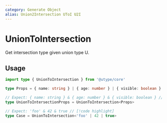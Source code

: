 ```yaml
---
category: Generate Object
alias: Union2Intersection UToI U2I
---
```


# UnionToIntersection

<TypeInfo category="Generate Object" :alias="['Union2Intersection', 'UToI', 'U2I']" />

Get intersection type given union type U.

## Usage

```ts twoslash
import type { UnionToIntersection } from '@utype/core'

type Props = { name: string } | { age: number } | { visible: boolean }

// Expect: { name: string } & { age: number } & { visible: boolean } // [!code highlight]
type UnionToIntersectionProps = UnionToIntersection<Props>

// Expect: 'foo' & 42 & true // [!code highlight]
type Case = UnionToIntersection<'foo' | 42 | true>
```
